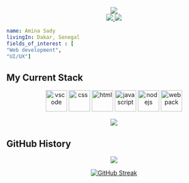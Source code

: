 <div align="center">
<img src="https://media.giphy.com/media/L1R1tvI9svkIWwpVYr/giphy.gif"/>
</div>
	
<div align="center">
<a href="mailto:aminasady704@gmail.com">
  <img src="https://img.shields.io/badge/Gmail-D14836?style=for-the-badge&logo=gmail&logoColor=white"/>
</a>
<a href="https://twitter.com/am1na_sdy" target="_blank" rel="noopener noreferrer">
  <img src="https://img.shields.io/badge/Twitter-%231DA1F2.svg?style=for-the-badge&logo=Twitter&logoColor=white"/>
</a>
</div>



```yaml
name: Amina Sady
livingIn: Dakar, Senegal
fields_of_interest : [
"Web development",
"UI/UX"]
```

<h2>My Current Stack</h2>
<p align="center">
    <img src="https://cdn.jsdelivr.net/gh/devicons/devicon/icons/visualstudio/visualstudio-plain.svg" alt="vscode" width="50" height="50"/>
    <img src="https://cdn.jsdelivr.net/gh/devicons/devicon/icons/css3/css3-original.svg" alt="css" width="50" height="50"/>
    <img src="https://cdn.jsdelivr.net/gh/devicons/devicon/icons/html5/html5-original.svg" alt="html" width="50" height="50"/>
    <img src="https://cdn.jsdelivr.net/gh/devicons/devicon/icons/javascript/javascript-original.svg" alt="javascript" width="50" height="50"/>
    <img src="https://cdn.jsdelivr.net/gh/devicons/devicon/icons/nodejs/nodejs-original.svg" alt="nodejs" width="50" height="50"/>
    <img src="https://cdn.jsdelivr.net/gh/devicons/devicon/icons/webpack/webpack-original.svg" alt="webpack" width="50" height="50"/>
</p>

<div align="center">
<a href="https://github.com/Aminady/convoychat">
<img align="center" src="https://github-readme-stats.vercel.app/api/top-langs/?username=Aminady&layout=compact&theme=synthwave"/>
</a>
</div>

<h2>GitHub History</h2>

<div align="center">
<a href="https://github.com/Aminady/github-readme-stats">
<img src="https://github-readme-stats.vercel.app/api?username=Aminady&show_icons=true&theme=synthwave"/>
</a>

[![GitHub Streak](https://streak-stats.demolab.com/?user=Aminady&theme=synthwave)](https://git.io/streak-stats)
</div>
<!--
![footer](https://capsule-render.vercel.app/api?type=soft&color=0:EEFF00,100:a82da8&height=100&section=footer&text=It%20Was%20Good%20Having%20You%20!&fontSize=60&animation=fadeIn&fontColor=ffffff&fontAlignY=60)
-->
<!--
Aminady/Aminady is a ✨ special ✨ repository because its `README.md` (this file) appears on your GitHub profile.
You can click the Preview link to take a look at your changes.
 -->
